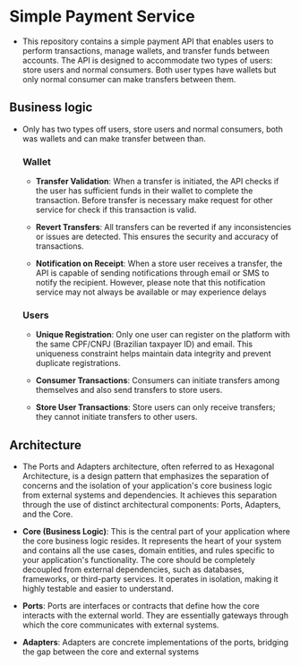 # Simple Payment Service

- This repository contains a simple payment API that enables users to perform transactions, manage wallets, and transfer funds between accounts. The API is designed to accommodate two types of users: store users and normal consumers. Both user types have wallets but only normal consumer can make transfers between them.

## Business logic

- Only has two types off users, store users and normal consumers, both was wallets and can make transfer between than.

  ### Wallet

  - **Transfer Validation**: When a transfer is initiated, the API checks if the user has sufficient funds in their wallet to complete the transaction. Before transfer is necessary make request for other service for check if this transaction is valid.

  - **Revert Transfers**: All transfers can be reverted if any inconsistencies or issues are detected. This ensures the security and accuracy of transactions.

  - **Notification on Receipt**: When a store user receives a transfer, the API is capable of sending notifications through email or SMS to notify the recipient. However, please note that this notification service may not always be available or may experience delays

  ### Users

  - **Unique Registration**: Only one user can register on the platform with the same CPF/CNPJ (Brazilian taxpayer ID) and email. This uniqueness constraint helps maintain data integrity and prevent duplicate registrations.

  - **Consumer Transactions**: Consumers can initiate transfers among themselves and also send transfers to store users.

  - **Store User Transactions**: Store users can only receive transfers; they cannot initiate transfers to other users.

## Architecture

- The Ports and Adapters architecture, often referred to as Hexagonal Architecture, is a design pattern that emphasizes the separation of concerns and the isolation of your application's core business logic from external systems and dependencies. It achieves this separation through the use of distinct architectural components: Ports, Adapters, and the Core.

- **Core (Business Logic)**: This is the central part of your application where the core business logic resides. It represents the heart of your system and contains all the use cases, domain entities, and rules specific to your application's functionality. The core should be completely decoupled from external dependencies, such as databases, frameworks, or third-party services. It operates in isolation, making it highly testable and easier to understand.

- **Ports**: Ports are interfaces or contracts that define how the core interacts with the external world. They are essentially gateways through which the core communicates with external systems.

- **Adapters**: Adapters are concrete implementations of the ports, bridging the gap between the core and external systems

